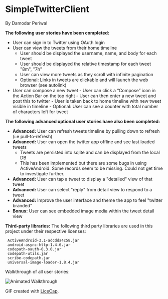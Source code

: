 SimpleTwitterClient
===================
By Damodar Periwal

<b>The following user stories have been completed:</b>

- User can sign in to Twitter using OAuth login
- User can view the tweets from their home timeline 
    - User should be displayed the username, name, and body for each tweet
    - User should be displayed the relative timestamp for each tweet "8m", "7h"
    - User can view more tweets as they scroll with infinite pagination
    - Optional: Links in tweets are clickable and will launch the web browser (see autolink)
-	 User can compose a new tweet 
    - 	User can click a “Compose” icon in the Action Bar on the top right
    - 	User can then enter a new tweet and post this to twitter
    - 	User is taken back to home timeline with new tweet visible in timeline
    - 	Optional: User can see a counter with total number of characters left for tweet

<b>The following advanced optional user stories have also been completed:</b>
- <b>Advanced:</b> User can refresh tweets timeline by pulling down to refresh (i.e pull-to-refresh)
-	<b>Advanced:</b> User can open the twitter app offline and see last loaded tweets 
    - Tweets are persisted into sqlite and can be displayed from the local DB
    - This has been implemented but there are some bugs in using ActiveAndroid. Some records seem to be missing. Could not get time to investigate further.
- <b>Advanced:</b> User can tap a tweet to display a "detailed" view of that tweet
-	<b>Advanced:</b> User can select "reply" from detail view to respond to a tweet
-	<b>Advanced:</b> Improve the user interface and theme the app to feel "twitter branded"
- <b>Bonus:</b> User can see embedded image media within the tweet detail view


<b>Third-party libraries:</b>
The following third party libraries are used in this project under their respective licenses:

     ActiveAndroid-3.1-adcdda4c58.jar
     android-async-http-1.4.6.jar
     codepath-oauth-0.3.0.jar
     codepath-utils.jar
     scribe-codepath.jar
     universal-image-loader-1.8.4.jar
     
     
     

Walkthrough of all user stories:

![Animated Walkthrough](DamodarSimpleTwitterClient.gif "Animation that shows the working of the app in an emulator")

GIF created with [LiceCap](http://www.cockos.com/licecap/).
